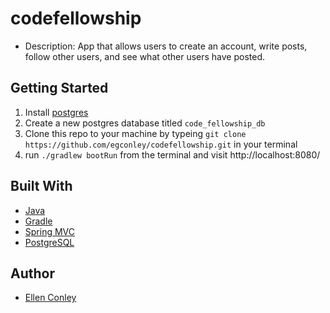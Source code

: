 # codefellowship

- Description: App that allows users to create an account, write posts, follow other users, and see what other users have posted.

## Getting Started
1. Install [postgres](https://www.postgresql.org/download/)
2. Create a new postgres database titled `code_fellowship_db`
3. Clone this repo to your machine by typeing `git clone https://github.com/egconley/codefellowship.git` in your terminal
4. run `./gradlew bootRun` from the terminal and visit http://localhost:8080/

## Built With
* [Java](https://www.java.com/en/)
* [Gradle](https://gradle.org/)
* [Spring MVC](https://docs.spring.io/spring/docs/current/spring-framework-reference/web.html)
* [PostgreSQL](https://www.postgresql.org/)

## Author
* [Ellen Conley](https://github.com/egconley)

